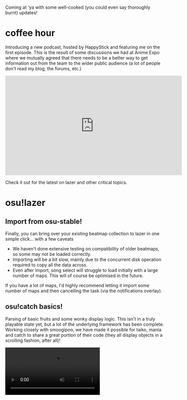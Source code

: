 Coming at 'ya with some well-cooked (you could even say thoroughly burnt) updates!

# coffee hour

Introducing a new podcast, hosted by HappyStick and featuring me on the first episode. This is the result of some discussions we had at Anime Expo where we mutually agreed that there needs to be a better way to get information out from the team to the wider public audience (a lot of people don't read my blog, the forums, etc.)

<div data-aspect-ratio="16:9">
<iframe width="560" height="315" src="https://www.youtube.com/embed/lmggLK8BeNY?rel=0&amp;showinfo=0" frameborder="0" allowfullscreen></iframe>
</div>

Check it out for the latest on lazer and other critical topics.

# osu!lazer

## Import from osu-stable!

Finally, you can bring over your existing beatmap collection to lazer in one simple click... with a few caveats

- We haven't done extensive testing on compatibility of older beatmaps, so some may not be loaded correctly.
- Importing will be a bit slow, mainly due to the concurrent disk operation required to copy all the data across.
- Even after import, song select will struggle to load initially with a large number of maps. This will of course be optimised in the future.

If you have a lot of maps, I'd highly recommend letting it import some number of maps and then cancelling the task (via the notifications overlay).

## osu!catch basics!

Parsing of basic fruits and some wonky display logic. This isn't in a truly playable state yet, but a lot of the underlying framework has been complete. Working closely with smoogipoo, we have made it possible for taiko, mania and catch to share a great portion of their code (they all display objects in a scrolling fashion, after all)!

<video src="//puu.sh/zPnoB/ca176c7914.mp4" controls preload="metadata" />

## Key Bindings

After a huge overhaul, the key binding framework is now in place, with global and per-ruleset support. This comes with a new settings area to assigning bindings, including removing defaults altogether. An interesting thing to note is that this system supports all mouse buttons and wheel actions, so you could now, for instance, toggle chat using an extra mouse button!

<video src="//puu.sh/zPnTN/2dae188eb8.mp4" controls preload="metadata" />

## osu!direct downloads

Finally, not only can you browse osu!direct but also download new beatmaps! Note that for the time being, this is completely limited to supporters (as it was with stable), but going forward we will be making it partially available to all users to provide better accessibility to all.

<video src="//puu.sh/zPnUe/062ab494f3.mp4" controls preload="metadata" />

## local chat echo

No longer do you have to wait for server confirmation before carrying on with typing your next message. One step closer to bringing the full chat experience home!

<video src="//puu.sh/zPnUz/2310c03cb6.mp4" controls preload="metadata" />

## much more

There have been many new builds released since the last blog post, including plenty I haven't covered above, so make sure to try things out for yourself! You can check the full changelog history (and download the latest build) [here](https://github.com/ppy/osu/releases).

# daily releases

For the imminent future, we are aiming at doing daily builds (at least on weekdays) to keep the pace high. You can follow our progress via the [milestones](https://github.com/ppy/osu/milestones) we create at the start of each day, each correlating to a release at the end of that day. Not sure how long we'll keep it up, but it seems to be working quite well so far!